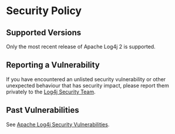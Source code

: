# Security Policy

## Supported Versions

Only the most recent release of Apache Log4j 2 is supported.

## Reporting a Vulnerability

If you have encountered an unlisted security vulnerability or other unexpected behaviour that has security impact, please report them privately to the [Log4j Security Team](mailto:security@logging.apache.org).

## Past Vulnerabilities

See [Apache Log4j Security Vulnerabilities](https://logging.apache.org/log4j/2.x/security.html).
